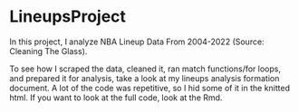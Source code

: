 # LineupsProject
In this project, I analyze NBA Lineup Data From 2004-2022 (Source: Cleaning The Glass). 

To see how I scraped the data, cleaned it, ran match functions/for loops, and prepared it for analysis, take a look at my lineups analysis formation document. A lot of the code was repetitive, so I hid some of it in the knitted html. If you want to look at the full code, look at the Rmd.

